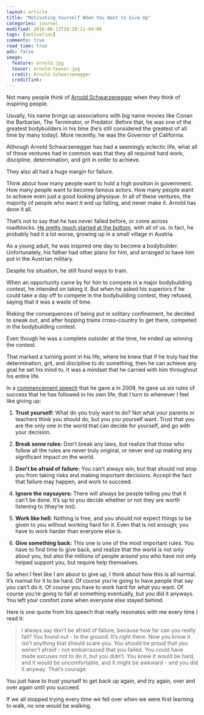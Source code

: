 ```yaml
---
layout: article
title: "Motivating Yourself When You Want to Give Up"
categories: journal
modified: 2016-06-12T16:28:11-04:00
tags: [motivation]
comments: true
read_time: true
ads: false
image:
  feature: arnold.jpg
  teaser: arnold-teaser.jpg
  credit: Arnold Schwarzenegger
  creditlink:
---
```


Not many people think of <a href="https://en.wikipedia.org/wiki/Arnold_Schwarzenegger">Arnold Schwarzenegger</a> when they think of inspiring people.

Usually, his name brings up associations with big name movies like Conan the Barbarian, The Terminator, or Predator. Before that, he was one of the greatest bodybuilders in his time (he’s still considered the greatest of all time by many today). More recently, he was the Governor of California.

Although Arnold Schwarzenegger has had a seemingly eclectic life, what all of these ventures had in common was that they all required hard work, discipline, determination, and grit in order to achieve.

They also all had a huge margin for failure.

Think about how many people want to hold a high position in government. How many people want to become famous actors. How many people want to achieve even just a good looking physique. In all of these ventures, the majority of people who want it end up failing, and never make it. Arnold has done it all.

That’s not to say that he has never failed before, or come across roadblocks. <a href="https://www.youtube.com/watch?v=wJPRj19OU-w">He pretty much started at the bottom</a>, with all of us. In fact, he probably had it a lot worse, growing up in a small village in Austria.

As a young adult, he was inspired one day to become a bodybuilder. Unfortunately, his father had other plans for him, and arranged to have him put in the Austrian military.

Despite his situation, he still found ways to train.

When an opportunity came by for him to compete in a major bodybuilding contest, he intended on taking it. But when he asked his superiors if he could take a day off to compete in the bodybuilding contest, they refused, saying that it was a waste of time.

Risking the consequences of being put in solitary confinement, he decided to sneak out, and after hopping trains cross-country to get there, competed in the bodybuilding contest.

Even though he was a complete outsider at the time, he ended up winning the contest.

That marked a turning point in his life, where he knew that if he truly had the determination, grit, and discipline to do something, then he can achieve any goal he set his mind to. It was a mindset that he carried with him throughout his entire life.

In a <a href="http://www.graduationwisdom.com/speeches/0067-schwarzenegger.htm">commencement speech</a> that he gave a in 2009, he gave us six rules of success that he has followed in his own life, that I turn to whenever I feel like giving up:

1. **Trust yourself:** What do you truly want to do? Not what your parents or teachers think you should do, but you you yourself want. Trust that you are the only one in the world that can decide for yourself, and go with your decision.

2. **Break some rules:** Don’t break any laws, but realize that those who follow all the rules are never truly original, or never end up making any significant impact on the world.

3. **Don’t be afraid of failure:** You can’t always win, but that should not stop you from taking risks and making important decisions. Accept the fact that failure may happen, and work to succeed.

4. **Ignore the naysayers:** There will always be people telling you that it can’t be done. It’s up to you decide whether or not they are worth listening to (they’re not).

5. **Work like hell:** Nothing is free, and you should not expect things to be given to you without working hard for it. Even that is not enough; you have to work harder than everyone else is.

6. **Give something back:** This one is one of the most important rules. You have to find time to give back, and realize that the world is not only about you, but also the millions of people around you who have not only helped support you, but require help themselves.

So when I feel like I am about to give up, I think about how this is all normal. It’s normal for it to be hard. Of course you’re going to have people that say you can’t do it. Of course you have to work hard for what you want. Of course you’re going to fail at something eventually, but you did it anyways. You left your comfort zone when everyone else stayed behind.

Here is one quote from his speech that really resonates with me every time I read it:

>I always say don’t be afraid of failure, because how far can you really fall? You found out - to the ground. It’s right there. Now you know it isn’t anything that should scare you. You should be proud that you weren’t afraid - not embarrassed that you failed. You could have made excuses not to do it, but you didn’t. You knew it would be hard, and it would be uncomfortable, and it might be awkward - and you did it anyway. That’s courage.

You just have to trust yourself to get back up again, and try again, over and over again until you succeed.

If we all stopped trying every time we fell over when we were first learning to walk, no one would be walking.
